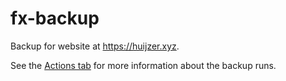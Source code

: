 # fx-backup

Backup for website at <https://huijzer.xyz>.

See the [Actions tab](https://github.com/rikhuijzer/fx-backup/actions/workflows/ci.yml) for more information about the backup runs.
